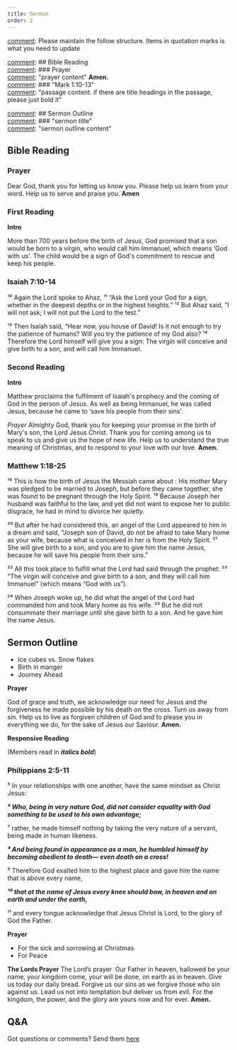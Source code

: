 ```yaml
---
title: Sermon 
order: 2
---
```


[comment]: Please maintain the follow structure. Items in quotation marks is what you need to update

[comment]: ## Bible Reading  
[comment]: ### Prayer  
[comment]: "prayer content"  **Amen.**  
[comment]:  ### "Mark 1:10-13"  
[comment]: "passage content. if there are title headings in the passage, please just bold it"  

[comment]: ## Sermon Outline  
[comment]: ### "sermon title"  
[comment]: "sermon outline content"  

[comment]: ------------------------------------------------------------------------------------
## Bible Reading
### Prayer
Dear God, thank you for letting us know you. Please help us learn from your word. Help us to serve and praise you. **Amen**

### First Reading

**Intro**

More than 700 years before the birth of Jesus, God promised that a son would be born to a virgin, who would call him Immanuel, which means ‘God with us'. The child would be a sign of God's commitment to rescue and keep his people.

### Isaiah 7:10-14
¹⁰ Again the Lord spoke to Ahaz, ¹¹ “Ask the Lord your God for a sign, whether in the deepest depths or in the highest heights.”
¹² But Ahaz said, “I will not ask; I will not put the Lord to the test.”

¹³ Then Isaiah said, “Hear now, you house of David! Is it not enough to try the patience of humans? Will you try the patience of my God also? ¹⁴ Therefore the Lord himself will give you a sign: The virgin will conceive and give birth to a son, and will call him Immanuel.

### Second Reading

**Intro**

Matthew proclaims the fulfilment of Isaiah's prophecy and the coming of God in the person of Jesus. As well as being Immanuel, he was called Jesus, because he came to ‘save his people from their sins'.

*Prayer*
Almighty God, thank you for keeping your promise in the birth of Mary's son, the Lord Jesus Christ. Thank you for coming among us to speak to us and give us the hope of new life. Help us to understand the true meaning of Christmas, and to respond to your love with our love. **Amen.**

### Matthew 1:18-25
¹⁸ This is how the birth of Jesus the Messiah came about : His mother Mary was pledged to be married to Joseph, but before they came together, she was found to be pregnant through the Holy Spirit. ¹⁹ Because Joseph her husband was faithful to the law, and yet did not want to expose her to public disgrace, he had in mind to divorce her quietly.

²⁰ But after he had considered this, an angel of the Lord appeared to him in a dream and said, “Joseph son of David, do not be afraid to take Mary home as your wife, because what is conceived in her is from the Holy Spirit. ²¹ She will give birth to a son, and you are to give him the name Jesus, because he will save his people from their sins.”

²² All this took place to fulfill what the Lord had said through the prophet: ²³ “The virgin will conceive and give birth to a son, and they will call him Immanuel” (which means “God with us”).

²⁴ When Joseph woke up, he did what the angel of the Lord had commanded him and took Mary home as his wife. ²⁵ But he did not consummate their marriage until she gave birth to a son. And he gave him the name Jesus.


## Sermon Outline
- Ice cubes vs. Snow flakes
- Birth in manger
- Journey Ahead 

**Prayer**

God of grace and truth, we acknowledge our need for Jesus and the forgiveness he made possible by his death on the cross. Turn us away from sin. Help us to live as forgiven children of God and to please you in everything we do, for the sake of Jesus our Saviour. **Amen.**

**Responsive Reading** 

(Members read in ***italics bold***)

### Philippians 2:5-11
⁵ In your relationships with one another, have the same mindset as Christ Jesus:

***⁶ Who, being in very nature God,
did not consider equality with God something to be used to his own advantage;***

⁷ rather, he made himself nothing
by taking the very nature of a servant,
being made in human likeness.

***⁸ And being found in appearance as a man,
he humbled himself
by becoming obedient to death—
even death on a cross!***

⁹ Therefore God exalted him to the highest place
and gave him the name that is above every name,

***¹⁰ that at the name of Jesus every knee should bow,
in heaven and on earth and under the earth,***

¹¹ and every tongue acknowledge that Jesus Christ is Lord, to the glory of God the Father.

**Prayer**

- For the sick and sorrowing at Christmas 
- For Peace

**The Lords Prayer**
The Lord’s prayer 
Our Father in heaven,
hallowed be your name,
your kingdom come,
your will be done,
on earth as in heaven.
Give us today our daily bread.
Forgive us our sins
as we forgive those who sin against us.
Lead us not into temptation
but deliver us from evil.
For the kingdom, the power,
and the glory are yours
now and for ever.
**Amen.**



## Q&A
Got questions or comments? Send them [here](https://tinyurl.com/SGHACQuestionsAnswers)
